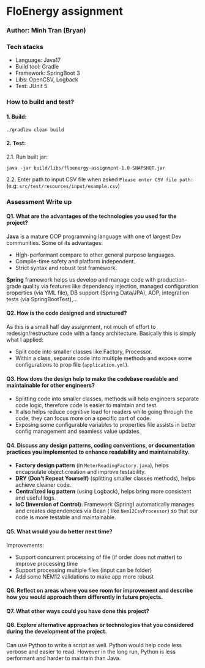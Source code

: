 # FloEnergy assignment
### Author: Minh Tran (Bryan)
### Tech stacks
- Language: Java17
- Build tool: Gradle
- Framework: SpringBoot 3
- Libs: OpenCSV, Logback
- Test: JUnit 5

### How to build and test?
#### 1. Build: 
```
./gradlew clean build
```

#### 2. Test:
2.1. Run built jar:
```
java -jar build/libs/floenergy-assignment-1.0-SNAPSHOT.jar
```
2.2. Enter path to input CSV file when asked `Please enter CSV file path:`</br>
(e.g: `src/test/resources/input/example.csv`)

### Assessment Write up 

#### Q1. What are the advantages of the technologies you used for the project?
**Java** is a mature OOP programming language with one of largest Dev communities. Some of its advantages:
- High-performant compare to other general purpose languages.
- Compile-time safety and platform independent.
- Strict syntax and robust test framework.


**Spring** framework helps us develop and manage code with production-grade quality via features like dependency injection, managed configuration properties (via YML file), DB support (Spring Data/JPA), AOP, integration tests (via SpringBootTest),...

#### Q2. How is the code designed and structured?
As this is a small half day assignment, not much of effort to redesign/restructure code with a fancy architecture. Basically this is simply what I applied:
* Split code into smaller classes like Factory, Processor.
* Within a class, separate code into multiple methods and expose some configurations to prop file (`application.yml`).

#### Q3. How does the design help to make the codebase readable and maintainable for other engineers?
* Splitting code into smaller classes, methods will help engineers separate code logic, therefore code is easier to maintain and test.
* It also helps reduce cognitive load for readers while going through the code, they can focus more on a specific part of code. 
* Exposing some configurable variables to properties file assists in better config management and seamless value updates.

#### Q4. Discuss any design patterns, coding conventions, or documentation practices you implemented to enhance readability and maintainability.
* **Factory design pattern** (in `MeterReadingFactory.java`), helps encapsulate object creation and improve testability.
* **DRY (Don't Repeat Yourself)** (splitting smaller classes methods), helps achieve cleaner code.
* **Centralized log pattern** (using Logback), helps bring more consistent and useful logs.
* **IoC (Inversion of Control)**: Framework (Spring) automatically manages and creates dependencies via Bean ( like `Nem12CsvProcessor`) so that our code is more testable and maintainable. 

#### Q5. What would you do better next time?
Improvements:
* Support concurrent processing of file (if order does not matter) to improve processing time
* Support processing multiple files (input can be folder)
* Add some NEM12 validations to make app more robust


#### Q6. Reflect on areas where you see room for improvement and describe how you would approach them differently in future projects.


#### Q7. What other ways could you have done this project?


#### Q8. Explore alternative approaches or technologies that you considered during the development of the project.
Can use Python to write a script as well. Python would help code less verbose and easier to read. However in the long run, Python is less performant and harder to maintain than Java.  
